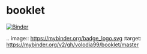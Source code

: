 # booklet

[![Binder](https://mybinder.org/badge_logo.svg)](https://mybinder.org/v2/gh/volodia99/booklet/master)

.. image:: https://mybinder.org/badge_logo.svg
 :target: https://mybinder.org/v2/gh/volodia99/booklet/master

